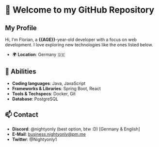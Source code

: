 # 👋 Welcome to my GitHub Repository

## My Profile

Hi, I'm Florian, a **{{AGE}}**-year-old developer with a focus on web development. I love exploring new technologies like the ones listed below.

- 🌍 **Location**: Germany 🇩🇪 

## 🌟 Abilities

- **Coding languages**: Java, JavaScript
- **Frameworks & Libraries**: Spring Boot, React
- **Tools & Techspecs**: Docker, Git
- **Database**: PostgreSQL



## 📫 Contact

- **Discord**: @nightyonly (best option, btw :D) [Germany & English]
- **E-Mail**: business.nightyonly@pm.me
- **Twitter**: @Nightyonly1
